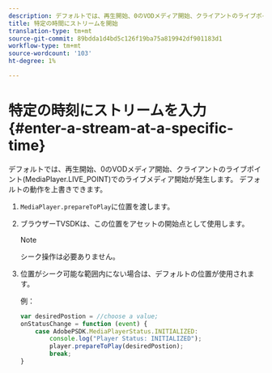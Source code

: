 ```yaml
---
description: デフォルトでは、再生開始、0のVODメディア開始、クライアントのライブポイント(MediaPlayer.LIVE_POINT)でのライブメディア開始が発生します。 デフォルトの動作を上書きできます。
title: 特定の時間にストリームを開始
translation-type: tm+mt
source-git-commit: 89bdda1d4bd5c126f19ba75a819942df901183d1
workflow-type: tm+mt
source-wordcount: '103'
ht-degree: 1%

---
```



# 特定の時刻にストリームを入力{#enter-a-stream-at-a-specific-time}

デフォルトでは、再生開始、0のVODメディア開始、クライアントのライブポイント(MediaPlayer.LIVE_POINT)でのライブメディア開始が発生します。 デフォルトの動作を上書きできます。

1. `MediaPlayer.prepareToPlay`に位置を渡します。
1. ブラウザーTVSDKは、この位置をアセットの開始点として使用します。

   >[!NOTE]
   >
   >シーク操作は必要ありません。

1. 位置がシーク可能な範囲内にない場合は、デフォルトの位置が使用されます。

   例：

   ```js
   var desiredPostion = //choose a value; 
   onStatusChange = function (event) { 
       case AdobePSDK.MediaPlayerStatus.INITIALIZED: 
           console.log("Player Status: INITIALIZED"); 
           player.prepareToPlay(desiredPostion); 
           break; 
   } 
   ```

